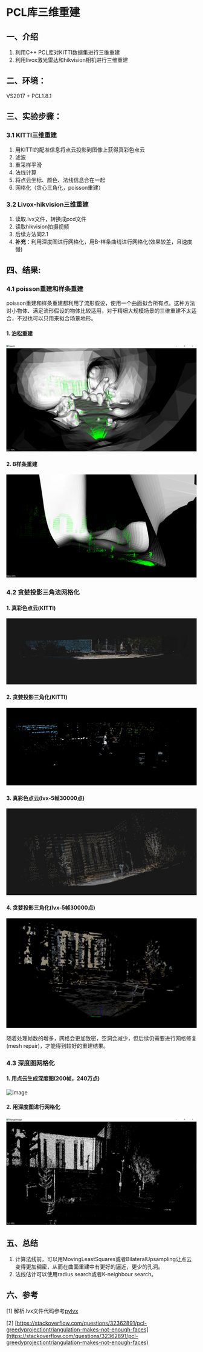 # PCL库三维重建
## 一、介绍
1. 利用C++ PCL库对KITTI数据集进行三维重建
2. 利用livox激光雷达和hikvision相机进行三维重建

## 二、环境：
VS2017 + PCL1.8.1

## 三、实验步骤：
### 3.1 KITTI三维重建
1. 用KITTI的配准信息将点云投影到图像上获得真彩色点云
2. 滤波  
3. 重采样平滑 
4. 法线计算 
5. 将点云坐标、颜色、法线信息合在一起 
6. 网格化（贪心三角化，poisson重建）

### 3.2 Livox-hikvision三维重建
1. 读取.lvx文件，转换成pcd文件
2. 读取hikvision拍摄视频
3. 后续方法同2.1
4. **补充**：利用深度图进行网格化，用B-样条曲线进行网格化(效果较差，且速度慢)

## 四、结果:
### 4.1 poisson重建和样条重建
poisson重建和样条重建都利用了流形假设，使用一个曲面拟合所有点。这种方法对小物体、满足流形假设的物体比较适用，对于精细大规模场景的三维重建不太适合，不过也可以只用来拟合场景地形。

#### 1. 泊松重建
![Poisson](./result/poisson.png)

#### 2. B样条重建
![Bspline](./result/bspline.png)

### 4.2 贪婪投影三角法网格化
#### 1. 真彩色点云(KITTI)

![image](./result/rgb_pc.png)

#### 2. 贪婪投影三角化(KITTI)

![image](./result/greedy_tri.png)

#### 3. 真彩色点云(lvx-5帧30000点)

![image](./result/lvx_rgb_pcs.png)

#### 4. 贪婪投影三角化(lvx-5帧30000点)

![image](./result/greedy_tri_lvx_pcs.png)

随着处理帧数的增多，网格会更加致密，空洞会减少，但后续仍需要进行网格修复(mesh repair)，才能得到较好的重建结果。

### 4.3 深度图网格化

#### 1. 用点云生成深度图(200帧，240万点)

![image](./result/rangeImage.png)

#### 2. 用深度图进行网格化

![image](./result/rangeImage_reconstruction.png)



## 五、总结
1. 计算法线前，可以用MovingLeastSquares或者BilateralUpsampling让点云变得更加稠密，从而在曲面重建中有更好的逼近，更少的孔洞。
2. 法线估计可以使用radius search或者K-neighbour search。

## 六、参考
[1] 解析.lvx文件代码参考[pylvx](https://github.com/Jaesirky/pylvx)

[2] [https://stackoverflow.com/questions/32362891/pcl-greedyprojectiontriangulation-makes-not-enough-faces](https://stackoverflow.com/questions/32362891/pcl-greedyprojectiontriangulation-makes-not-enough-faces)